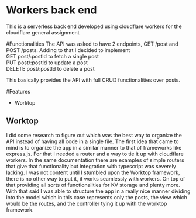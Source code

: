 # Workers back end
This is a serverless back end developed using cloudflare workers for the cloudflare general assignment

#Functionalities
The API was asked to have 2 endpoints, GET /post and POST /posts. Adding to that I decided to implement  
GET post/:postId to fetch a single post  
PUT post/:postId to update a post  
DELETE post/:postId to delete a post  

This basically provides the API with full CRUD functionalities over posts.


#Features
- Worktop

## Worktop
I did some research to figure out which was the best way to organize the API instead of having all code in a single
file. The first idea that came to mind is to organize the app in a similar manner to that of frameworks like express.js.
For that I needed a router and a way to tie it up with cloudflare workers. In the same documentation there are examples
of simple routers that give that functionality but integration with typescript was severely lacking.
I was not content until I stumbled upon the Worktop framework, there is no other way to put it, it works seamlessly with workers.
On top of that providing all sorts of functionalities for KV storage and plenty more. 
With that said I was able to structure the app in a really nice manner dividing into the model which in this case represents only the posts,
the view which would be the routes, and the controller tying it up with the worktop framework.

